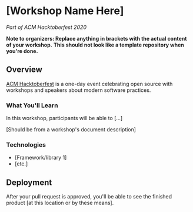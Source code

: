 # [Workshop Name Here]
*Part of ACM Hacktoberfest 2020*

**Note to organizers: Replace anything in brackets with the actual content of your workshop.**
**This should not look like a template repository when you're done.**

## Overview
[ACM Hacktoberfest](https://hacktoberfest.acmutd.co) is a one-day event celebrating open source with workshops
and speakers about modern software practices.

### What You'll Learn
In this workshop, participants will be able to [...]

[Should be from a workshop's document description]

### Technologies
- [Framework/library 1]
- [etc.]

## Deployment
After your pull request is approved, you'll be able to see the finished product [at this location or by these means].
